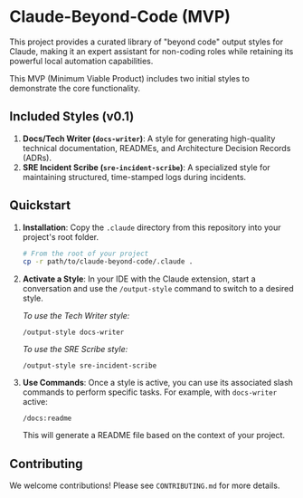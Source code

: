 # Claude-Beyond-Code (MVP)

This project provides a curated library of "beyond code" output styles for Claude, making it an expert assistant for non-coding roles while retaining its powerful local automation capabilities.

This MVP (Minimum Viable Product) includes two initial styles to demonstrate the core functionality.

## Included Styles (v0.1)

1.  **Docs/Tech Writer (`docs-writer`)**: A style for generating high-quality technical documentation, READMEs, and Architecture Decision Records (ADRs).
2.  **SRE Incident Scribe (`sre-incident-scribe`)**: A specialized style for maintaining structured, time-stamped logs during incidents.

## Quickstart

1.  **Installation**: Copy the `.claude` directory from this repository into your project's root folder.

    ```bash
    # From the root of your project
    cp -r path/to/claude-beyond-code/.claude .
    ```

2.  **Activate a Style**: In your IDE with the Claude extension, start a conversation and use the `/output-style` command to switch to a desired style.

    *To use the Tech Writer style:*
    ```
    /output-style docs-writer
    ```

    *To use the SRE Scribe style:*
    ```
    /output-style sre-incident-scribe
    ```

3.  **Use Commands**: Once a style is active, you can use its associated slash commands to perform specific tasks. For example, with `docs-writer` active:

    ```
    /docs:readme
    ```

    This will generate a README file based on the context of your project.

## Contributing

We welcome contributions! Please see `CONTRIBUTING.md` for more details.